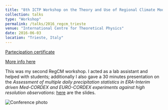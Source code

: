 ```yaml
---
title: "8th ICTP Workshop on the Theory and Use of Regional Climate Models"
collection: talks
type: "Workshop"
permalink: /talks/2016_regcm_trieste
venue: "International Centre for Theoretical Physics"
date: 2016-06-03
location: "Trieste, Italy"
---
```


[Partecipation certificate](https://adrfantini.github.io/files/part_cert/2016_regcm_trieste.pdf)

[More info here](http://indico.ictp.it/event/7613/)

This was my second RegCM workshop. I acted as a lab assistant and helped with students; additionally I also gave a 30 minutes presentation on the _Assessment of multiple daily precipitation statistics in ERA-Interim driven Med-CORDEX and EURO-CORDEX experiments against high resolution observations_: [here](http://indico.ictp.it/event/7613/session/1/contribution/9/material/slides/0.pdf) are the slides.

![Conference photo](http://indico.ictp.it/event/7613/material/9/0.jpg)
